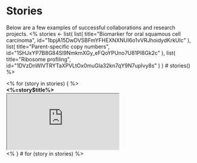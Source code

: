 # Stories
Below are a few examples of successful collaborations and research projects.
<%
stories <- list(
  list(
    title="Biomarker for oral squamous cell carcinoma",
    id="1bpjA15DwDVSBFmYFHEXNXNUI6o1vVRJhoidydKrkUIc"
  ),
  list(
    title="Parent-specific copy numbers",
    id="1SHJxYP7B8G84Sl9NmkmXGy_eFQoYPUno7U81PI8Gk2c"
  ),
  list(
    title="Ribosome profiling",
    id="1DVzDnWIVTRYTaXPVLtOx0muGIa32kn7qY9N7upIvy8s"
  )
) # stories()
%>

<div class="row">
<% for (story in stories) { %>
 <div class="col-xs-12 col-md-6">
  <div class="panel panel-default" style="max-width: 480px;">
   <div class="panel-heading" style="font-weight: bold;"><%=story$title%></div>
   <div class="embed-responsive embed-responsive-4by3">
    <iframe src="https://docs.google.com/presentation/d/<%=story$id%>/embed?start=false&amp;loop=false&amp;delayms=3000"
     mozallowfullscreen="true" webkitallowfullscreen="true" allowfullscreen>
    </iframe>
   </div>
  </div>
 </div>
<% } # for (story in stories) %>
</div>

